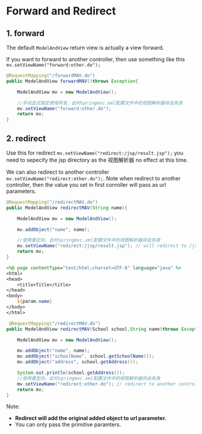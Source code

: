 # Forward and Redirect

## 1. forward

The default `ModelAndView` return view is actually a view forward.

If you want to forward to another controller, then use something like this `mv.setViewName("forward:other.do");`

```java
@RequestMapping("/forwardMAV.do")
public ModelAndView forwardMAV()throws Exception{

    ModelAndView mv = new ModelAndView();

    //手动显式指定使用转发，此时springmvc.xml配置文件中的视图解析器将会失效
    mv.setViewName("forward:other.do");
    return mv;
}
```

## 2. redirect

Use this for redirect `mv.setViewName("redirect:/jsp/result.jsp");` you need to sepecify the jsp directory as the 视图解析器 no effect at this time.

We can also redirect to another controller `mv.setViewName("redirect:other.do");`. Note when redirect to another controller, then the value you set in first conroller will pass as url parameters.

```java
@RequestMapping("/redirectMAV.do")
public ModelAndView redirectMAV(String name){

    ModelAndView mv = new ModelAndView();

    mv.addObject("name", name);

    //使用重定向，此时springmvc.xml配置文件中的视图解析器将会失效
    mv.setViewName("redirect:/jsp/result.jsp"); // will redirect to /jsp/result.jsp?name=something
    return mv;
}
```
```jsp
<%@ page contentType="text/html;charset=UTF-8" language="java" %>
<html>
<head>
    <title>Title</title>
</head>
<body>
    ${param.name}
</body>
</html>
```

```java
 @RequestMapping("/redirectMAV.do")
public ModelAndView redirectMAV(School school,String name)throws Exception{

    ModelAndView mv = new ModelAndView();

    mv.addObject("name", name);
    mv.addObject("schoolName", school.getSchoolName());
    mv.addObject("address", school.getAddress());

    System.out.println(school.getAddress());
    //使用重定向，此时springmvc.xml配置文件中的视图解析器将会失效
    mv.setViewName("redirect:other.do"); // redirect to another controller
    return mv;
}
```

Note:

-   **Redirect will add the original added object to url parameter.**
-   You can only pass the primitive paramters.
